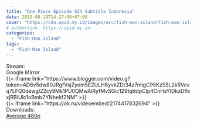 ```yaml
---
title: "One Piece Episode 524 Subtitle Indonesia"
date: 2019-08-19T14:27:08+07:00
cover: "https://cdn.opid.my.id/images/arc/fish-man-island/fish-man-island.webp" # Optional, cover
# authorlink: https://opid.my.id
categories:
  - "Fish-Man Island"
tags:
  - "Fish-Man Island"
---
```

<div class="ui menu violet borderless inverted">
  <div class="header item active">
        Stream:
    </div>
  <a class="active item" data-tab="google">
    <i class="google drive icon"></i> Google
  </a>
  <a class="item nounderline" data-tab="mirror">
    <i class="odnoklassniki icon"></i> Mirror
  </a>
</div>
<div class="ui bottom attached tab segment active" style="border:0 !important;" data-tab="google">
{{< iframe link="https://www.blogger.com/video.g?token=AD6v5dw80JRgfVsjZyom5EZULH6yvkZDt34z7mlgC95KzS5L2kRVcvq7LFQ0dewgIZ2cy9Mk1PU0QMwAlRyfMvSGic129tqttdpCIp4CnHsYIDkzDflxxjRBIUlc1oBmb2YNhekf2NM" >}}
</div>
<div class="ui bottom attached tab segment" style="border:0 !important;" data-tab="mirror">
{{< iframe link="https://ok.ru/videoembed/2174417832694" >}}
</div>
<div class="ui menu violet borderless inverted">
  <div class="header item active">
        Downloads:
    </div>
  <a class="item nounderline" href="https://ouo.io/HMLLinf" target="_blank" rel="dofollow"><i class="google drive icon"></i>
    Average 480p</a>
</div>